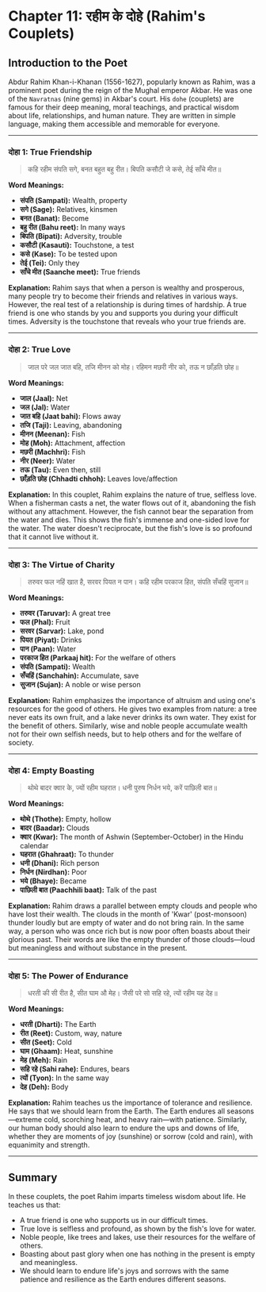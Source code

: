 # Chapter 11: रहीम के दोहे (Rahim's Couplets)

## Introduction to the Poet

Abdur Rahim Khan-i-Khanan (1556-1627), popularly known as Rahim, was a prominent poet during the reign of the Mughal emperor Akbar. He was one of the `Navratnas` (nine gems) in Akbar's court. His `dohe` (couplets) are famous for their deep meaning, moral teachings, and practical wisdom about life, relationships, and human nature. They are written in simple language, making them accessible and memorable for everyone.

---

### दोहा 1: True Friendship

> कहि रहीम संपति सगे, बनत बहुत बहु रीत।
> बिपति कसौटी जे कसे, तेई साँचे मीत॥

**Word Meanings:**
*   **संपति (Sampati):** Wealth, property
*   **सगे (Sage):** Relatives, kinsmen
*   **बनत (Banat):** Become
*   **बहु रीत (Bahu reet):** In many ways
*   **बिपति (Bipati):** Adversity, trouble
*   **कसौटी (Kasauti):** Touchstone, a test
*   **कसे (Kase):** To be tested upon
*   **तेई (Tei):** Only they
*   **साँचे मीत (Saanche meet):** True friends

**Explanation:**
Rahim says that when a person is wealthy and prosperous, many people try to become their friends and relatives in various ways. However, the real test of a relationship is during times of hardship. A true friend is one who stands by you and supports you during your difficult times. Adversity is the touchstone that reveals who your true friends are.

---

### दोहा 2: True Love

> जाल परे जल जात बहि, तजि मीनन को मोह।
> रहिमन मछरी नीर को, तऊ न छाँड़ति छोह॥

**Word Meanings:**
*   **जाल (Jaal):** Net
*   **जल (Jal):** Water
*   **जात बहि (Jaat bahi):** Flows away
*   **तजि (Taji):** Leaving, abandoning
*   **मीनन (Meenan):** Fish
*   **मोह (Moh):** Attachment, affection
*   **मछरी (Machhri):** Fish
*   **नीर (Neer):** Water
*   **तऊ (Tau):** Even then, still
*   **छाँड़ति छोह (Chhadti chhoh):** Leaves love/affection

**Explanation:**
In this couplet, Rahim explains the nature of true, selfless love. When a fisherman casts a net, the water flows out of it, abandoning the fish without any attachment. However, the fish cannot bear the separation from the water and dies. This shows the fish's immense and one-sided love for the water. The water doesn't reciprocate, but the fish's love is so profound that it cannot live without it.

---

### दोहा 3: The Virtue of Charity

> तरुवर फल नहिं खात है, सरवर पियत न पान।
> कहि रहीम परकाज हित, संपति सँचहिं सुजान॥

**Word Meanings:**
*   **तरुवर (Taruvar):** A great tree
*   **फल (Phal):** Fruit
*   **सरवर (Sarvar):** Lake, pond
*   **पियत (Piyat):** Drinks
*   **पान (Paan):** Water
*   **परकाज हित (Parkaaj hit):** For the welfare of others
*   **संपति (Sampati):** Wealth
*   **सँचहिं (Sanchahin):** Accumulate, save
*   **सुजान (Sujan):** A noble or wise person

**Explanation:**
Rahim emphasizes the importance of altruism and using one's resources for the good of others. He gives two examples from nature: a tree never eats its own fruit, and a lake never drinks its own water. They exist for the benefit of others. Similarly, wise and noble people accumulate wealth not for their own selfish needs, but to help others and for the welfare of society.

---

### दोहा 4: Empty Boasting

> थोथे बादर क्वार के, ज्यों रहीम घहरात।
> धनी पुरुष निर्धन भये, करें पाछिली बात॥

**Word Meanings:**
*   **थोथे (Thothe):** Empty, hollow
*   **बादर (Baadar):** Clouds
*   **क्वार (Kwar):** The month of Ashwin (September-October) in the Hindu calendar
*   **घहरात (Ghahraat):** To thunder
*   **धनी (Dhani):** Rich person
*   **निर्धन (Nirdhan):** Poor
*   **भये (Bhaye):** Became
*   **पाछिली बात (Paachhili baat):** Talk of the past

**Explanation:**
Rahim draws a parallel between empty clouds and people who have lost their wealth. The clouds in the month of 'Kwar' (post-monsoon) thunder loudly but are empty of water and do not bring rain. In the same way, a person who was once rich but is now poor often boasts about their glorious past. Their words are like the empty thunder of those clouds—loud but meaningless and without substance in the present.

---

### दोहा 5: The Power of Endurance

> धरती की सी रीत है, सीत घाम औ मेह।
> जैसी परे सो सहि रहे, त्यों रहीम यह देह॥

**Word Meanings:**
*   **धरती (Dharti):** The Earth
*   **रीत (Reet):** Custom, way, nature
*   **सीत (Seet):** Cold
*   **घाम (Ghaam):** Heat, sunshine
*   **मेह (Meh):** Rain
*   **सहि रहे (Sahi rahe):** Endures, bears
*   **त्यों (Tyon):** In the same way
*   **देह (Deh):** Body

**Explanation:**
Rahim teaches us the importance of tolerance and resilience. He says that we should learn from the Earth. The Earth endures all seasons—extreme cold, scorching heat, and heavy rain—with patience. Similarly, our human body should also learn to endure the ups and downs of life, whether they are moments of joy (sunshine) or sorrow (cold and rain), with equanimity and strength.

---

## Summary

In these couplets, the poet Rahim imparts timeless wisdom about life. He teaches us that:
*   A true friend is one who supports us in our difficult times.
*   True love is selfless and profound, as shown by the fish's love for water.
*   Noble people, like trees and lakes, use their resources for the welfare of others.
*   Boasting about past glory when one has nothing in the present is empty and meaningless.
*   We should learn to endure life's joys and sorrows with the same patience and resilience as the Earth endures different seasons.